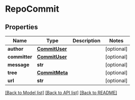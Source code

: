 # RepoCommit

## Properties
Name | Type | Description | Notes
------------ | ------------- | ------------- | -------------
**author** | [**CommitUser**](CommitUser.md) |  | [optional] 
**committer** | [**CommitUser**](CommitUser.md) |  | [optional] 
**message** | **str** |  | [optional] 
**tree** | [**CommitMeta**](CommitMeta.md) |  | [optional] 
**url** | **str** |  | [optional] 

[[Back to Model list]](../README.md#documentation-for-models) [[Back to API list]](../README.md#documentation-for-api-endpoints) [[Back to README]](../README.md)

